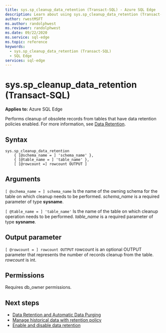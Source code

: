 ```yaml
---
title: sys.sp_cleanup_data_retention (Transact-SQL) - Azure SQL Edge
description: Learn about using sys.sp_cleanup_data_retention (Transact-SQL) in Azure SQL Edge
author: rwestMSFT
ms.author: randolphwest
ms.reviewer: randolphwest
ms.date: 09/22/2020
ms.service: sql-edge
ms.topic: reference
keywords:
  - sys.sp_cleanup_data_retention (Transact-SQL)
  - SQL Edge
services: sql-edge
---
```


# sys.sp_cleanup_data_retention (Transact-SQL)

**Applies to:** Azure SQL Edge

Performs cleanup of obsolete records from tables that have data retention policies enabled. For more information, see [Data Retention](data-retention-overview.md).

## Syntax

```syntaxsql
sys.sp_cleanup_data_retention
    { [@schema_name = ] 'schema_name' },
    { [@table_name = ] 'table_name' },
    [ [@rowcount =] rowcount OUTPUT ]

```

## Arguments
`[ @schema_name = ] schema_name`
 Is the name of the owning schema for the table on which cleanup needs to be performed. *schema_name* is a required parameter of type **sysname**.

`[ @table_name = ] 'table_name'`
 Is the name of the table on which cleanup operation needs to be performed. *table_name* is a required parameter of type **sysname**.

## Output parameter

`[ @rowcount = ] rowcount OUTPUT`
 rowcount is an optional OUTPUT parameter that represents the number of records cleanup from the table. *rowcount* is int.

## Permissions
 Requires db_owner permissions.

## Next steps
- [Data Retention and Automatic Data Purging](data-retention-overview.md)
- [Manage historical data with retention policy](data-retention-cleanup.md)
- [Enable and disable data retention](data-retention-enable-disable.md)
